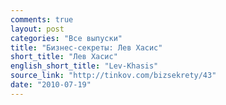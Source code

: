 ```yaml
---
comments: true
layout: post
categories: "Все выпуски"
title: "Бизнес-секреты: Лев Хасис"
short_title: "Лев Хасис"
english_short_title: "Lev-Khasis"
source_link: "http://tinkov.com/bizsekrety/43"
date: "2010-07-19"
---
```


